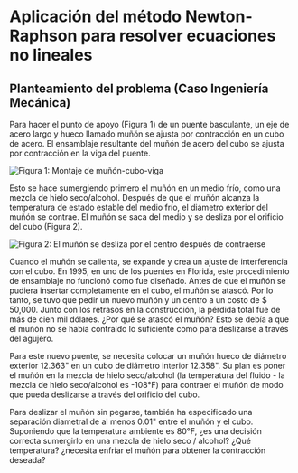 # Aplicación del método Newton-Raphson para resolver ecuaciones no lineales

## Planteamiento del problema (Caso Ingeniería Mecánica)

Para hacer el punto de apoyo (Figura 1) de un puente basculante, un eje de acero largo y hueco llamado muñón se ajusta por contracción en un cubo de acero. El ensamblaje resultante del muñón de acero del cubo se ajusta por contracción en la viga del puente.

![Figura 1: Montaje de muñón-cubo-viga]("http://solodatascience.com/wp-content/uploads/2020/07/newton-raphson-figura-01-trunnion.jpg")

Esto se hace sumergiendo primero el muñón en un medio frío, como una mezcla de hielo seco/alcohol. Después de que el muñón alcanza la temperatura de estado estable del medio frío, el diámetro exterior del muñón se contrae. El muñón se saca del medio y se desliza por el orificio del cubo (Figura 2).

![Figura 2: El muñón se desliza por el centro después de contraerse](http://solodatascience.com/wp-content/uploads/2020/07/newton-raphson-figura-02-trunnion.jpg)

Cuando el muñón se calienta, se expande y crea un ajuste de interferencia con el cubo. En 1995, en uno de los puentes en Florida, este procedimiento de ensamblaje no funcionó como fue diseñado. Antes de que el muñón se pudiera insertar completamente en el cubo, el muñón se atascó. Por lo tanto, se tuvo que pedir un nuevo muñón y un centro a un costo de $ 50,000. Junto con los retrasos en la construcción, la pérdida total fue de más de cien mil dólares. ¿Por qué se atascó el muñón? Esto se debía a que el muñón no se había contraído lo suficiente como para deslizarse a través del agujero.

Para este nuevo puente, se necesita colocar un muñón hueco de diámetro exterior 12.363" en un cubo de diámetro interior 12.358". Su plan es poner el muñón en la mezcla de hielo seco/alcohol (la temperatura del fluido - la mezcla de hielo seco/alcohol es -108°F) para contraer el muñón de modo que pueda deslizarse a través del orificio del cubo.

Para deslizar el muñón sin pegarse, también ha especificado una separación diametral de al menos 0.01" entre el muñón y el cubo. Suponiendo que la temperatura ambiente es 80°F, ¿es una decisión correcta sumergirlo en una mezcla de hielo seco / alcohol? ¿Qué temperatura? ¿necesita enfriar el muñón para obtener la contracción deseada?
